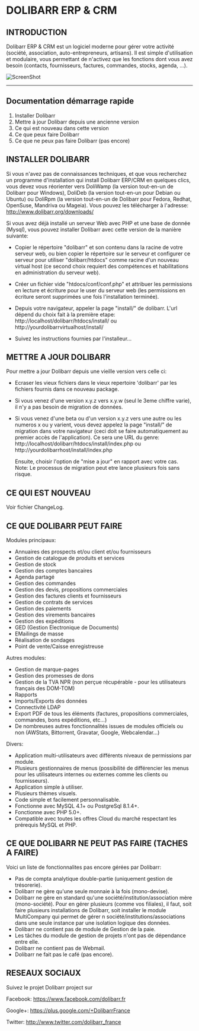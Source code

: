 # DOLIBARR ERP & CRM

## INTRODUCTION

Dolibarr ERP & CRM est un logiciel moderne pour gérer votre activité (société, association, auto-entrepreneurs, artisans). 
Il est simple d'utilisation et modulaire, vous permettant de n'activez que les fonctions dont vous avez besoin (contacts, fournisseurs, factures, commandes, stocks, agenda, ...).
 
![ScreenShot](http://www.dolibarr.org/images/dolibarr_screenshot1_640x480.png)

--------------------------------
Documentation démarrage rapide
--------------------------------

1) Installer Dolibarr
2) Mettre à jour Dolibarr depuis une ancienne version
3) Ce qui est nouveau dans cette version
4) Ce que peux faire Dolibarr
5) Ce que ne peux pas faire Dolibarr (pas encore)


## INSTALLER DOLIBARR

Si vous n'avez pas de connaissances techniques, et que vous recherchez
un programme d'installation qui install Dolibarr ERP/CRM en quelques clics,
vous devez vous réorienter vers DoliWamp (la version tout-en-un
de Dolibarr pour Windows), DoliDeb (la version tout-en-un pour Debian ou
Ubuntu) ou DoliRpm (la version tout-en-un de Dolibarr pour Fedora, Redhat,
OpenSuse, Mandriva ou Mageia).
Vous pouvez les télécharger à l'adresse: 
http://www.dolibarr.org/downloads/

Si vous avez déjà installé un serveur Web avec PHP et une base de donnée (Mysql),
vous pouvez installer Dolibarr avec cette version de la manière suivante:

- Copier le répertoire "dolibarr" et son contenu dans la racine de votre serveur
  web, ou bien copier le répertoire sur le serveur et configurer ce serveur pour
  utiliser "dolibarr/htdocs" comme racine d'un nouveau virtual host (ce second 
  choix requiert des compétences et habilitations en administration du serveur
  web).
  
- Créer un fichier vide "htdocs/conf/conf.php" et attribuer les permissions
  en lecture et écriture pour le user du serveur web (les permissions en 
  écriture seront supprimées une fois l'installation terminée).

- Depuis votre navigateur, appeler la page "install/" de dolibarr. L'url dépend 
  du choix fait à la première etape:
   http://localhost/dolibarr/htdocs/install/
  ou
   http://yourdolibarrvirtualhost/install/
   
- Suivez les instructions fournies par l'installeur...



## METTRE A JOUR DOLIBARR

Pour mettre a jour Dolibarr depuis une vieille version vers celle ci:
- Ecraser les vieux fichiers dans le vieux repertoire 'dolibarr' par les fichiers
  fournis dans ce nouveau package.
  
- Si vous venez d'une version x.y.z vers x.y.w (seul le 3eme chiffre varie),
  il n'y a pas besoin de migration de données.
  
- Si vous venez d'une beta ou d'un version x.y.z vers une autre ou les numeros x
  ou y varient, vous devez appelez la page "install/" de migration dans votre 
  navigateur (ceci doit se faire automatiquement au premier accès de l'application).
  Ce sera une URL du genre:
   http://localhost/dolibarr/htdocs/install/index.php
  ou
   http://yourdolibarrhost/install/index.php

  Ensuite, choisir l'option de "mise a jour" en rapport avec votre cas.
  Note: Le processus de migration peut etre lance plusieurs fois sans risque.
  

## CE QUI EST NOUVEAU

Voir fichier ChangeLog.



## CE QUE DOLIBARR PEUT FAIRE

Modules principaux:
- Annuaires des prospects et/ou client et/ou fournisseurs
- Gestion de catalogue de produits et services
- Gestion de stock
- Gestion des comptes bancaires
- Agenda partagé
- Gestion des commandes
- Gestion des devis, propositions commerciales
- Gestion des factures clients et fournisseurs
- Gestion de contrats de services
- Gestion des paiements
- Gestion des virements bancaires
- Gestion des expéditions
- GED (Gestion Electronique de Documents)
- EMailings de masse
- Réalisation de sondages
- Point de vente/Caisse enregistreuse

Autres modules:
- Gestion de marque-pages
- Gestion des promesses de dons
- Gestion de la TVA NPR (non perçue récupérable - pour les utilisateurs français des DOM-TOM)
- Rapports
- Imports/Exports des données
- Connectivité LDAP
- Export PDF de tous les éléments (factures, propositions commerciales, commandes, bons expéditions, etc...)
- De nombreuses autres fonctionnalités issues de modules officiels ou non (AWStats, Bittorrent, Gravatar, Google, Webcalendar...) 

Divers:
- Application multi-utilisateurs avec différents niveaux de permissions par module.
- Plusieurs gestionnaires de menus (possibilité de différencier les menus pour les utilisateurs internes ou externes comme les clients ou fournisseurs).
- Application simple à utiliser.
- Plusieurs thèmes visuels.
- Code simple et facilement personnalisable.
- Fonctionne avec MySQL 4.1+ ou PostgreSql 8.1.4+.
- Fonctionne avec PHP 5.0+.
- Compatible avec toutes les offres Cloud du marché respectant les prérequis MySQL et PHP. 


## CE QUE DOLIBARR NE PEUT PAS FAIRE (TACHES A FAIRE)

Voici un liste de fonctionnalites pas encore gérées par Dolibarr:
- Pas de compta analytique double-partie (uniquement gestion de trésorerie).
- Dolibarr ne gère qu'une seule monnaie à la fois (mono-devise).
- Dolibarr ne gère en standard qu'une société/institution/association mère (mono-société). Pour en gérer plusieurs (comme vos filiales), il faut, soit faire plusieurs installations de Dolibarr, soit installer le module MultiCompany qui permet de gérer n société/institutions/associations dans une seule instance par une isolation logique des données.
- Dolibarr ne contient pas de module de Gestion de la paie.
- Les tâches du module de gestion de projets n'ont pas de dépendance entre elle.
- Dolibarr ne contient pas de Webmail.
- Dolibarr ne fait pas le café (pas encore). 


## RESEAUX SOCIAUX

Suivez le projet Dolibarr project sur

Facebook: <https://www.facebook.com/dolibarr.fr>

Google+: <https://plus.google.com/+DolibarrFrance>

Twitter: <http://www.twitter.com/dolibarr_france>
